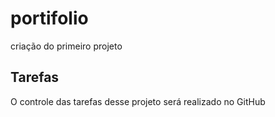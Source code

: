 # portifolio
criação do primeiro projeto

## Tarefas

O controle das tarefas desse projeto será realizado no GitHub

